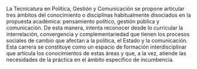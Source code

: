 ﻿La Tecnicatura en Política, Gestión y Comunicación se propone articular tres ámbitos del conocimiento o disciplinas habitualmente disociados en la propuesta académica: pensamiento político, gestión pública y comunicación. De esta manera, intenta reconocer desde lo curricular la interrelación, convergencia y complementariedad que tienen los procesos sociales de cambio que afectan a la política, el Estado y la comunicación. Esta carrera se constituye como un espacio de formación interdisciplinar que articula los conocimientos de estas áreas y que, a la vez, atiende las necesidades de la práctica en el ámbito específico de incumbencia.
